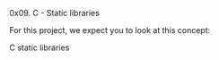 0x09. C - Static libraries

For this project, we expect you to look at this concept:

C static libraries
